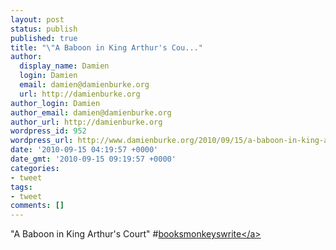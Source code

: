 ```yaml
---
layout: post
status: publish
published: true
title: "\"A Baboon in King Arthur's Cou..."
author:
  display_name: Damien
  login: Damien
  email: damien@damienburke.org
  url: http://damienburke.org
author_login: Damien
author_email: damien@damienburke.org
author_url: http://damienburke.org
wordpress_id: 952
wordpress_url: http://www.damienburke.org/2010/09/15/a-baboon-in-king-arthurs-cou/
date: '2010-09-15 04:19:57 +0000'
date_gmt: '2010-09-15 09:19:57 +0000'
categories:
- tweet
tags:
- tweet
comments: []
---
```

<p>"A Baboon in King Arthur's Court" #<a href="http:&#47;&#47;search.twitter.com&#47;search?q=%23booksmonkeyswrite" class="aktt_hashtag">booksmonkeyswrite<&#47;a></p>
